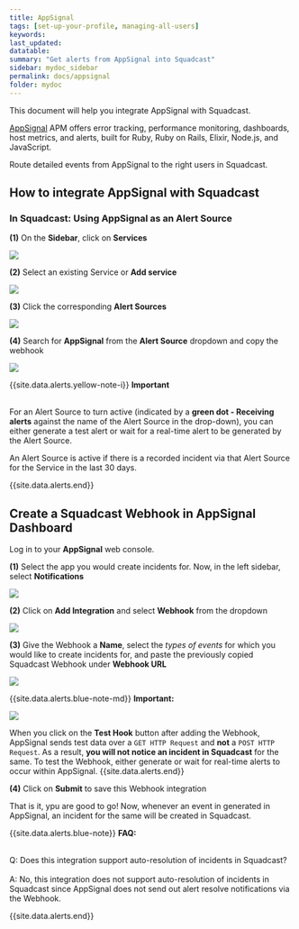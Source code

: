 ```yaml
---
title: AppSignal
tags: [set-up-your-profile, managing-all-users]
keywords: 
last_updated: 
datatable: 
summary: "Get alerts from AppSignal into Squadcast"
sidebar: mydoc_sidebar
permalink: docs/appsignal
folder: mydoc
---
```


This document will help you integrate AppSignal with Squadcast.

[AppSignal](https://www.appsignal.com/) APM offers error tracking, performance monitoring, dashboards, host metrics, and alerts, built for Ruby, Ruby on Rails, Elixir, Node.js, and JavaScript.

Route detailed events from AppSignal to the right users in Squadcast.

## How to integrate AppSignal with Squadcast

### In Squadcast: Using AppSignal as an Alert Source

**(1)** On the **Sidebar**, click on **Services**

![](images/integration_1-1.png)

**(2)** Select an existing Service or **Add service** 

![](images/integration_1-2.png)

**(3)** Click the corresponding **Alert Sources**

![](images/integration_1.png)

**(4)** Search for **AppSignal** from the **Alert Source** dropdown and copy the webhook 

![](images/appsignal_1.png)

{{site.data.alerts.yellow-note-i}}
<b>Important</b><br/><br/>
<p>For an Alert Source to turn active (indicated by a <b>green dot - Receiving alerts</b> against the name of the Alert Source in the drop-down), you can either generate a test alert or wait for a real-time alert to be generated by the Alert Source.</p>
<p>An Alert Source is active if there is a recorded incident via that Alert Source for the Service in the last 30 days.</p>
{{site.data.alerts.end}}

## Create a Squadcast Webhook in AppSignal Dashboard

Log in to your **AppSignal** web console.

**(1)** Select the app you would create incidents for. Now, in the left sidebar, select **Notifications**

![](images/appsignal_2.png)

**(2)** Click on **Add Integration** and select **Webhook** from the dropdown

![](images/appsignal_3.png)

**(3)** Give the Webhook a **Name**, select the _types of events_ for which you would like to create incidents for, and paste the previously copied Squadcast Webhook under **Webhook URL**

![](images/appsignal_4.png)

{{site.data.alerts.blue-note-md}}
**Important:**


![](images/appsignal_5.png)


When you click on the **Test Hook** button after adding the Webhook, AppSignal sends test data over a `GET HTTP Request` and **not** a `POST HTTP Request`. As a result, **you will not notice an incident in Squadcast** for the same. To test the Webhook, either generate or wait for real-time alerts to occur within AppSignal.
{{site.data.alerts.end}}

**(4)** Click on **Submit** to save this Webhook integration

That is it, ypu are good to go! Now, whenever an event in generated in AppSignal, an incident for the same will be created in Squadcast.

{{site.data.alerts.blue-note}}
<b>FAQ:</b>
<br/><br/><p>Q: Does this integration support auto-resolution of incidents in Squadcast?<br/><br/>
A: No, this integration does not support auto-resolution of incidents in Squadcast since AppSignal does not send out alert resolve notifications via the Webhook.</p>
{{site.data.alerts.end}}